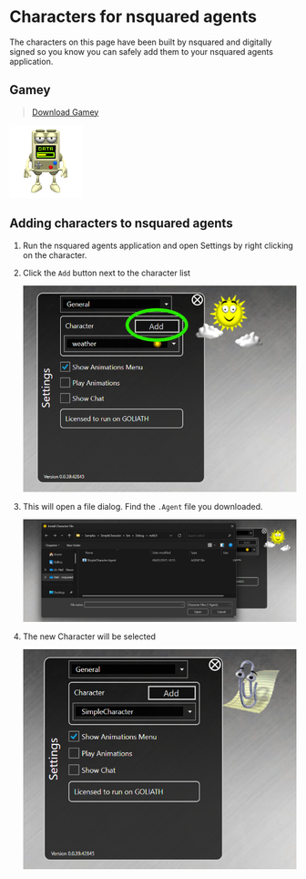 # Characters for nsquared agents

The characters on this page have been built by nsquared and digitally signed so you know you can safely add them to your nsquared agents application.

## Gamey

> [Download Gamey](https://nsquaredorders.blob.core.windows.net/downloads/Gamey.Agent)

[![Gamey Agent](../images/Gamey.png)](https://nsquaredorders.blob.core.windows.net/downloads/Gamey.Agent)

## Adding characters to nsquared agents

1. Run the nsquared agents application and open Settings by right clicking on the character.

1. Click the `Add` button next to the character list

    ![Add character](../images/AddCharacter.png)

1. This will open a file dialog. Find the `.Agent` file you downloaded.

    ![Select SimpleCharacter.Agent file](../images/SelectSimpleCharacterAgent.png)

1. The new Character will be selected

    ![SimpleCharacter selected](../images/SimpleCharacterSelected.png)
